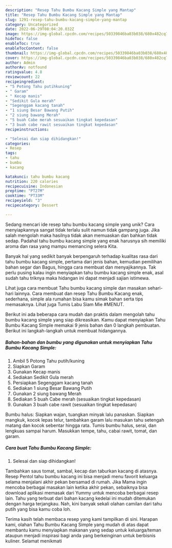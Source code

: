 ```yaml
---
description: "Resep Tahu Bumbu Kacang Simple yang Mantap"
title: "Resep Tahu Bumbu Kacang Simple yang Mantap"
slug: 1291-resep-tahu-bumbu-kacang-simple-yang-mantap
category: Uncategorized
date: 2022-06-29T08:04:20.032Z
image: https://img-global.cpcdn.com/recipes/50339846ba03b038/680x482cq70/tahu-bumbu-kacang-simple-foto-resep-utama.jpg
hideToc: false
enableToc: true
enableTocContent: false
thumbnail: https://img-global.cpcdn.com/recipes/50339846ba03b038/680x482cq70/tahu-bumbu-kacang-simple-foto-resep-utama.jpg
cover: https://img-global.cpcdn.com/recipes/50339846ba03b038/680x482cq70/tahu-bumbu-kacang-simple-foto-resep-utama.jpg
author: Admin
authorAv: notfound
ratingvalue: 4.8
reviewcount: 22
recipeingredient:
- "5 Potong Tahu putihkuning"
- " Garam"
- " Kecap manis"
- "Sedikit Gula merah"
- "Segenggam kacang tanah"
- "1 siung Besar Bawang Putih"
- "2 siung bawang Merah"
- "5 buah Cabe merah sesuaikan tingkat kepedasan"
- "3 buah cabe rawit sesuaikan tingkat kepedasan"
recipeinstructions:

- "Selesai dan siap dihidangkan!"
categories:
- Resep
tags:
- tahu
- bumbu
- kacang

katakunci: tahu bumbu kacang 
nutrition: 220 calories
recipecuisine: Indonesian
preptime: "PT27M"
cooktime: "PT33M"
recipeyield: "3"
recipecategory: Dessert

---
```





Sedang mencari ide resep tahu bumbu kacang simple yang unik? Cara menyiapkannya sangat tidak terlalu sulit namun tidak gampang juga. Jika salah mengolah maka hasilnya tidak akan memuaskan dan bahkan tidak sedap. Padahal tahu bumbu kacang simple yang enak harusnya sih memiliki aroma dan rasa yang mampu memancing selera Kita.





Banyak hal yang sedikit banyak berpengaruh terhadap kualitas rasa dari tahu bumbu kacang simple, pertama dari jenis bahan, kemudian pemilihan bahan segar dan Bagus, hingga cara membuat dan menyajikannya. Tak perlu pusing kalau ingin menyiapkan tahu bumbu kacang simple enak,      asal sudah tahu triknya maka hidangan ini dapat menjadi sajian istimewa.














Lihat juga cara membuat Tahu bumbu kacang simple dan masakan sehari-hari lainnya. Cara membuat dan resep Tahu Bumbu Kacang enak, sederhana, simple ala rumahan bisa kamu simak bahan serta tips memasaknya. Lihat juga Tumis Labu Siam Mie #MENUT.






Berikut ini ada beberapa cara mudah dan praktis dalam mengolah tahu bumbu kacang simple yang siap dikreasikan. Kamu dapat menyiapkan Tahu Bumbu Kacang Simple memakai 9 jenis bahan dan 0 langkah pembuatan. Berikut ini langkah-langkah untuk membuat hidangannya.

<!--inarticleads1-->

##### Bahan-bahan dan bumbu yang digunakan untuk menyiapkan Tahu Bumbu Kacang Simple:

1. Ambil 5 Potong Tahu putih/kuning
1. Siapkan  Garam
1. Gunakan  Kecap manis
1. Sediakan Sedikit Gula merah
1. Persiapkan Segenggam kacang tanah
1. Sediakan 1 siung Besar Bawang Putih
1. Gunakan 2 siung bawang Merah
1. Sediakan 5 buah Cabe merah (sesuaikan tingkat kepedasan)
1. Gunakan 3 buah cabe rawit (sesuaikan tingkat kepedasan)


Bumbu halus: Siapkan wajan, tuangkan minyak lalu panaskan. Siapkan mangkuk, kocok lepas telur, tambahkan garam lalu masukan tahu setengah matang dan kocok sebentar hingga rata. Tumis bumbu halus, serai, dan lengkuas sampai harum. Masukkan tempe, tahu, cabai rawit, tomat, dan garam. 

<!--inarticleads2-->

##### Cara buat Tahu Bumbu Kacang Simple:


1. Selesai dan siap dihidangkan!

Tambahkan saus tomat, sambal, kecap dan taburkan kacang di atasnya. Resep Pentol tahu bumbu kacang ini bisa menjadi menu favorit keluarga selama menjalani akhir pekan bersamad di rumah. Jika Mama ingin mencoba berbagai masakan lain ketika akhir pekan, sebaiknya bisa download aplikasi memasak dari Yummy untuk mencoba berbagai resep lain. Tahu yang terbuat dari bahan kacang kedelai ini mudah ditemukan dengan harga terjangkau. Nah, kini banyak sekali olahan camilan dari tahu putih yang bisa kamu coba loh. 

Terima kasih telah membaca resep yang kami tampilkan di sini. Harapan kami, olahan Tahu Bumbu Kacang Simple yang mudah di atas dapat membantu kamu menyiapkan makanan yang sedap untuk keluarga/teman ataupun menjadi inspirasi bagi anda yang berkeinginan untuk berbisnis kuliner. Selamat menikmati
